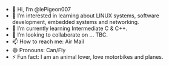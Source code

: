 - 👋 Hi, I’m @lePigeon007
- 👀 I’m interested in learning about LINUX systems, software development, embedded systems and networking.
- 🌱 I’m currently learning Intermediate C & C++.
- 💞️ I’m looking to collaborate on ... TBC.
- 📫 How to reach me: Air Mail
- 😄 Pronouns: Can/Fly
- ⚡ Fun fact: I am an animal lover, love motorbikes and planes.

<!---
lePigeon007/lePigeon007 is a ✨ special ✨ repository because its `README.md` (this file) appears on your GitHub profile.
You can click the Preview link to take a look at your changes.
--->
